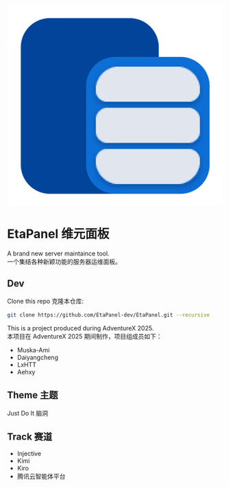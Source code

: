 ![icon](https://github.com/EtaPanel-dev/EtaPanel/blob/master/logo.png?raw=true)
# EtaPanel 维元面板

A brand new server maintaince tool.  
一个集结各种新颖功能的服务器运维面板。

## Dev
Clone this repo 克隆本仓库:  
```bash
git clone https://github.com/EtaPanel-dev/EtaPanel.git --recursive
```

This is a project produced during AdventureX 2025.  
本项目在 AdventureX 2025 期间制作，项目组成员如下：  
- Muska-Ami  
- Daiyangcheng  
- LxHTT  
- Aehxy

## Theme 主题  
Just Do It 脑洞

## Track 赛道  
- Injective  
- Kimi  
- Kiro
- 腾讯云智能体平台